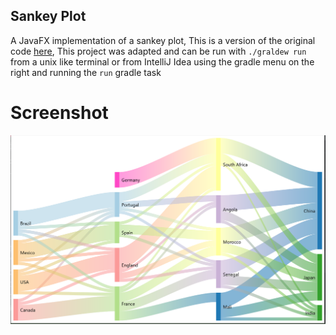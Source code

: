 ## Sankey Plot
A JavaFX implementation of a sankey plot, This is a version of the original code [here](https://github.com/HanSolo/sankeyplot), 
This project was adapted and can be run with `./graldew run` from a unix like terminal or from IntelliJ Idea using the
gradle menu on the right and running the `run` gradle task

# Screenshot
![Screenshot](SankeyPlot.png)
